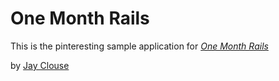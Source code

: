 # One Month Rails

This is the pinteresting sample application for
[*One Month Rails*](http://onemonthrails.com)

by [Jay Clouse](http://jayclouse.com)